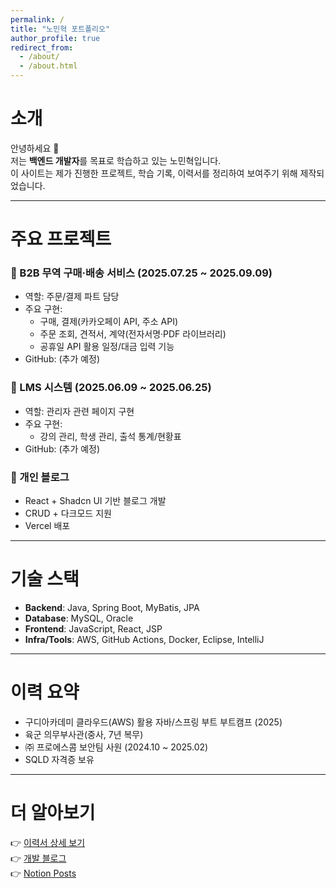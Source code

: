 ```yaml
---
permalink: /
title: "노민혁 포트폴리오"
author_profile: true
redirect_from: 
  - /about/
  - /about.html
---
```


# 소개
안녕하세요 👋  
저는 **백엔드 개발자**를 목표로 학습하고 있는 노민혁입니다.  
이 사이트는 제가 진행한 프로젝트, 학습 기록, 이력서를 정리하여 보여주기 위해 제작되었습니다.

---

# 주요 프로젝트
### 📌 B2B 무역 구매·배송 서비스 (2025.07.25 ~ 2025.09.09)
- 역할: 주문/결제 파트 담당  
- 주요 구현:
  - 구매, 결제(카카오페이 API, 주소 API)  
  - 주문 조회, 견적서, 계약(전자서명·PDF 라이브러리)  
  - 공휴일 API 활용 일정/대금 입력 기능  
- GitHub: (추가 예정)

### 📌 LMS 시스템 (2025.06.09 ~ 2025.06.25)
- 역할: 관리자 관련 페이지 구현  
- 주요 구현:
  - 강의 관리, 학생 관리, 출석 통계/현황표  
- GitHub: (추가 예정)

### 📌 개인 블로그
- React + Shadcn UI 기반 블로그 개발  
- CRUD + 다크모드 지원  
- Vercel 배포

---

# 기술 스택
- **Backend**: Java, Spring Boot, MyBatis, JPA  
- **Database**: MySQL, Oracle  
- **Frontend**: JavaScript, React, JSP  
- **Infra/Tools**: AWS, GitHub Actions, Docker, Eclipse, IntelliJ  

---

# 이력 요약
- 구디아카데미 클라우드(AWS) 활용 자바/스프링 부트 부트캠프 (2025)  
- 육군 의무부사관(중사, 7년 복무)  
- ㈜ 프로에스콤 보안팀 사원 (2024.10 ~ 2025.02)  
- SQLD 자격증 보유 

---

# 더 알아보기
👉 [이력서 상세 보기](/cv/)  
👉 [개발 블로그](/blog/)  
👉 [Notion Posts](https://www.notion.so/Dev-Docs-2534f8a9065c8043b6baf42fd9f45e69?source=copy_link)
